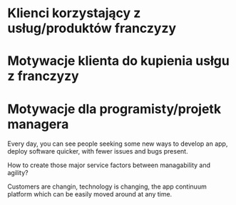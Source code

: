 # Klienci korzystający z usług/produktów  franczyzy

# Motywacje klienta do kupienia usłgu z franczyzy


# Motywacje dla programisty/projetk managera



Every day, you can see people seeking some new ways to develop an app, deploy software quicker, with fewer issues and bugs present.

How to create those major service factors between managability and agility?

Customers are changin, technology is changing, 
the app continuum platform which can be easily moved around at any time.


